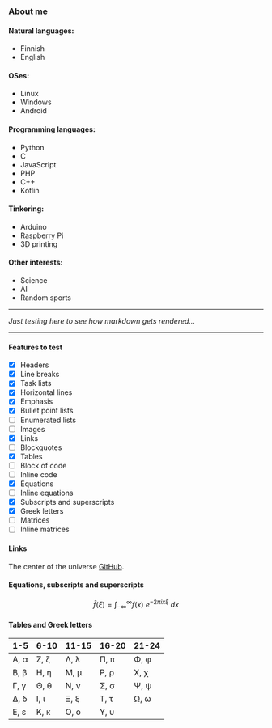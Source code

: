 ### About me

#### Natural languages:
* Finnish
* English

#### OSes:
* Linux
* Windows
* Android

#### Programming languages:
* Python
* C
* JavaScript
* PHP
* C++
* Kotlin

#### Tinkering:
* Arduino
* Raspberry Pi
* 3D printing

#### Other interests:
* Science
* AI
* Random sports

---

_Just testing here to see how markdown gets rendered..._  

---

#### Features to test

- [x] Headers
- [x] Line breaks
- [x] Task lists
- [x] Horizontal lines
- [x] Emphasis
- [x] Bullet point lists
- [ ] Enumerated lists
- [ ] Images
- [x] Links
- [ ] Blockquotes
- [x] Tables
- [ ] Block of code
- [ ] Inline code
- [x] Equations
- [ ] Inline equations
- [x] Subscripts and superscripts
- [x] Greek letters
- [ ] Matrices
- [ ] Inline matrices

#### Links

The center of the universe [GitHub](https://github.com/).

#### Equations, subscripts and superscripts

$$
\hat{f}(\xi) = \int_{-\infty}^{\infty} f(x) \ e^{-2\pi i x \xi} \ dx
$$

#### Tables and Greek letters

| 1-5                  | 6-10             | 11-15                | 16-20                | 21-24            |
| -------------------- | -----------------| -------------------- | -------------------- | ---------------- |
| &Alpha;, &alpha;     | &Zeta;, &zeta;   | &Lambda;, &lambda;   | &Pi;, &pi;           | &Phi;, &phi;     |
| &Beta;, &beta;       | &Eta;, &eta;     | &Mu;, &mu;           | &Rho;, &rho;         | &Chi;, &chi;     |
| &Gamma;, &gamma;     | &Theta;, &theta; | &Nu;, &nu;           | &Sigma;, &sigma;     | &Psi;, &psi;     |
| &Delta;, &delta;     | &Iota;, &iota;   | &Xi;, &xi;           | &Tau;, &tau;         | &Omega;, &omega; |
| &Epsilon;, &epsilon; | &Kappa;, &kappa; | &Omicron;, &omicron; | &Upsilon;, &upsilon; |                  |
